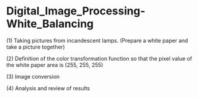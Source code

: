 # Digital_Image_Processing-White_Balancing

(1) Taking pictures from incandescent lamps. (Prepare a white paper and take a picture together)

(2) Definition of the color transformation function so that the pixel value of the white paper area is (255, 255, 255)

(3) Image conversion

(4) Analysis and review of results

